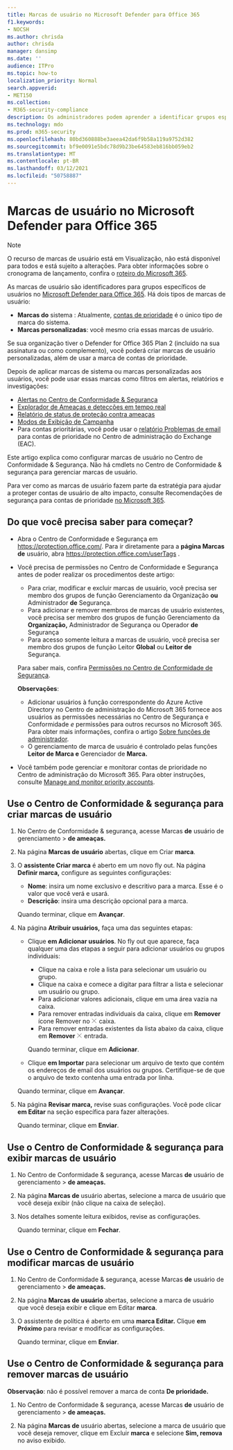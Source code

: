 ```yaml
---
title: Marcas de usuário no Microsoft Defender para Office 365
f1.keywords:
- NOCSH
ms.author: chrisda
author: chrisda
manager: dansimp
ms.date: ''
audience: ITPro
ms.topic: how-to
localization_priority: Normal
search.appverid:
- MET150
ms.collection:
- M365-security-compliance
description: Os administradores podem aprender a identificar grupos específicos de usuários com marcas de usuário no Microsoft Defender para Office 365 Plano 2. A filtragem de marca está disponível em alertas, relatórios e investigações no Microsoft Defender para Office 365 para identificar rapidamente os usuários marcados.
ms.technology: mdo
ms.prod: m365-security
ms.openlocfilehash: 80bd360888be3aeea42da6f9b58a119a9752d382
ms.sourcegitcommit: bf9e0091e5bdc78d9b23be64583eb816bb059eb2
ms.translationtype: MT
ms.contentlocale: pt-BR
ms.lasthandoff: 03/12/2021
ms.locfileid: "50758887"
---
```

# <a name="user-tags-in-microsoft-defender-for-office-365"></a>Marcas de usuário no Microsoft Defender para Office 365

> [!NOTE]
> O recurso de marcas de usuário está em Visualização, não está disponível para todos e está sujeito a alterações. Para obter informações sobre o cronograma de lançamento, confira o [roteiro do Microsoft 365](https://www.microsoft.com/microsoft-365/roadmap).

As marcas de usuário são identificadores para grupos específicos de usuários no [Microsoft Defender para Office 365](office-365-atp.md). Há dois tipos de marcas de usuário:

- **Marcas do** sistema : Atualmente, [contas de prioridade](../../admin/setup/priority-accounts.md) é o único tipo de marca do sistema.
- **Marcas personalizadas**: você mesmo cria essas marcas de usuário.

Se sua organização tiver o Defender for Office 365 Plan 2 (incluído na sua assinatura ou como complemento), você poderá criar marcas de usuário personalizadas, além de usar a marca de contas de prioridade.

Depois de aplicar marcas de sistema ou marcas personalizadas aos usuários, você pode usar essas marcas como filtros em alertas, relatórios e investigações:

- [Alertas no Centro de Conformidade & Segurança](alerts.md)
- [Explorador de Ameaças e detecções em tempo real](threat-explorer.md)
- [Relatório de status de proteção contra ameaças](view-email-security-reports.md#threat-protection-status-report)
- [Modos de Exibição de Campanha](campaigns.md)
- Para contas prioritárias, você pode usar o [relatório Problemas de email](https://docs.microsoft.com/exchange/monitoring/mail-flow-reports/mfr-email-issues-for-priority-accounts-report) para contas de prioridade no Centro de administração do Exchange (EAC).

Este artigo explica como configurar marcas de usuário no Centro de Conformidade & Segurança. Não há cmdlets no Centro de Conformidade & segurança para gerenciar marcas de usuário.

Para ver como as marcas de usuário fazem parte da estratégia para ajudar a proteger contas de usuário de alto impacto, consulte Recomendações de segurança para contas de prioridade [no Microsoft 365](security-recommendations-for-priority-accounts.md).

## <a name="what-do-you-need-to-know-before-you-begin"></a>Do que você precisa saber para começar?

- Abra o Centro de Conformidade e Segurança em <https://protection.office.com/>. Para ir diretamente para a **página Marcas de** usuário, abra <https://protection.office.com/userTags> .

- Você precisa de permissões no Centro de Conformidade e Segurança antes de poder realizar os procedimentos deste artigo:
  - Para criar, modificar e excluir marcas de usuário, você precisa ser membro dos grupos de função Gerenciamento da Organização **ou** Administrador **de** Segurança.
  - Para adicionar e remover membros de marcas de usuário existentes, você precisa ser membro dos grupos de função Gerenciamento da **Organização,** Administrador de Segurança ou Operador **de** Segurança
  - Para acesso somente leitura a marcas de usuário, você precisa ser membro dos grupos de função Leitor **Global** ou **Leitor de** Segurança.

  Para saber mais, confira [Permissões no Centro de Conformidade de Segurança](permissions-in-the-security-and-compliance-center.md).

  **Observações**:

  - Adicionar usuários à função correspondente do Azure Active Directory no Centro de administração do Microsoft 365 fornece aos usuários as permissões necessárias no Centro de Segurança e Conformidade _e_ permissões para outros recursos no Microsoft 365. Para obter mais informações, confira o artigo [Sobre funções de administrador](../../admin/add-users/about-admin-roles.md).
  - O gerenciamento de marca de usuário é controlado pelas funções **Leitor de Marca e** Gerenciador de **Marca.**

- Você também pode gerenciar e monitorar contas de prioridade no Centro de administração do Microsoft 365. Para obter instruções, consulte [Manage and monitor priority accounts](../../admin/setup/priority-accounts.md).

## <a name="use-the-security--compliance-center-to-create-user-tags"></a>Use o Centro de Conformidade & segurança para criar marcas de usuário

1. No Centro de Conformidade & segurança, acesse Marcas **de** usuário de gerenciamento \> **de ameaças.**

2. Na página **Marcas de usuário** abertas, clique em Criar **marca**.

3. O **assistente Criar marca** é aberto em um novo fly out. Na página **Definir marca,** configure as seguintes configurações:
   - **Nome**: insira um nome exclusivo e descritivo para a marca. Esse é o valor que você verá e usará.
   - **Descrição**: insira uma descrição opcional para a marca.

   Quando terminar, clique em **Avançar**.

4. Na página **Atribuir usuários,** faça uma das seguintes etapas:

   - Clique **em Adicionar usuários**. No fly out que aparece, faça qualquer uma das etapas a seguir para adicionar usuários ou grupos individuais:
     - Clique na caixa e role a lista para selecionar um usuário ou grupo.
     - Clique na caixa e comece a digitar para filtrar a lista e selecionar um usuário ou grupo.
     - Para adicionar valores adicionais, clique em uma área vazia na caixa.
     - Para remover entradas individuais da caixa, clique em **Remover** ícone Remover no ![ usuário ou grupo na ](../../media/scc-remove-icon.png) caixa.
     - Para remover entradas existentes da lista abaixo da caixa, clique em **Remover** ![ ícone Remover da ](../../media/scc-remove-icon.png) entrada.

     Quando terminar, clique em **Adicionar**.

   - Clique **em Importar** para selecionar um arquivo de texto que contém os endereços de email dos usuários ou grupos. Certifique-se de que o arquivo de texto contenha uma entrada por linha.

   Quando terminar, clique em **Avançar**.

5. Na página **Revisar marca,** revise suas configurações. Você pode clicar **em Editar** na seção específica para fazer alterações.

   Quando terminar, clique em **Enviar**.

## <a name="use-the-security--compliance-center-to-view-user-tags"></a>Use o Centro de Conformidade & segurança para exibir marcas de usuário

1. No Centro de Conformidade & segurança, acesse Marcas **de** usuário de gerenciamento \> **de ameaças.**

2. Na página **Marcas de** usuário abertas, selecione a marca de usuário que você deseja exibir (não clique na caixa de seleção).

3. Nos detalhes somente leitura exibidos, revise as configurações.

   Quando terminar, clique em **Fechar**.

## <a name="use-the-security--compliance-center-to-modify-user-tags"></a>Use o Centro de Conformidade & segurança para modificar marcas de usuário

1. No Centro de Conformidade & segurança, acesse Marcas **de** usuário de gerenciamento \> **de ameaças.**

2. Na página **Marcas de usuário** abertas, selecione a marca de usuário que você deseja exibir e clique em Editar **marca**.

3. O assistente de política é aberto em uma **marca Editar.** Clique **em Próximo** para revisar e modificar as configurações.

   Quando terminar, clique em **Enviar**.

## <a name="use-the-security--compliance-center-to-remove-user-tags"></a>Use o Centro de Conformidade & segurança para remover marcas de usuário

**Observação**: não é possível remover a marca de conta **De prioridade.**

1. No Centro de Conformidade & segurança, acesse Marcas **de** usuário de gerenciamento \> **de ameaças.**

2. Na página **Marcas de** usuário abertas, selecione a marca de usuário que você deseja remover, clique em Excluir **marca** e selecione **Sim, remova** no aviso exibido.
